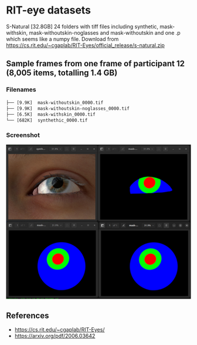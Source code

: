 # RIT-eye datasets

S-Natural [32.8GB] 24 folders with tiff files including synthetic, mask-withskin, mask-withoutskin-noglasses and mask-withoutskin and one .p which seems like a numpy file. 
Download from  https://cs.rit.edu/~cgaplab/RIT-Eyes/official_release/s-natural.zip

## Sample frames from one frame of participant 12 (8,005 items, totalling 1.4 GB)

### Filenames
```
├── [9.9K]  mask-withoutskin_0000.tif
├── [9.9K]  mask-withoutskin-noglasses_0000.tif
├── [6.5K]  mask-withskin_0000.tif
└── [682K]  synthethic_0000.tif
```

### Screenshot

![fig](../../docs/figs/rit-eyes-12.png)



## References
* https://cs.rit.edu/~cgaplab/RIT-Eyes/
* https://arxiv.org/pdf/2006.03642
